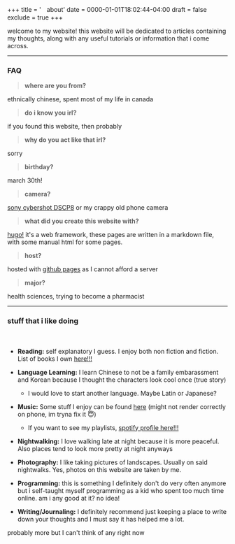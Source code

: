 +++
title = 'ㅤabout'
date = 0000-01-01T18:02:44-04:00
draft = false
exclude = true
+++


welcome to my website! this website will be dedicated to articles containing my thoughts, along with any useful tutorials or information that i come across.

____

### FAQ

> __where are you from?__

ethnically chinese, spent most of my life in canada

> __do i know you irl?__

if you found this website, then probably

> __why do you act like that irl?__

sorry

> __birthday?__

march 30th!

> __camera?__

[sony cybershot DSCP8](https://www.dpreview.com/products/sony/compacts/sony_dscp8/specifications) or my crappy old phone camera

> __what did you create this website with?__

[hugo!](https://gohugo.io/) it's a web framework, these pages are written in a markdown file, with some manual html for some pages. 

> __host?__

hosted with [github pages](https://pages.github.com/) as I cannot afford a server

> __major?__

health sciences, trying to become a pharmacist
____

### stuff that i like doing

ㅤ

- **Reading:** self explanatory I guess. I enjoy both non fiction and fiction. List of books I own [here!!!](/library)

- **Language Learning:** I learn Chinese to not be a family embarassment and Korean because I thought the characters look cool once (true story)
	- I would love to start another language. Maybe Latin or Japanese?

- **Music:** Some stuff I enjoy can be found [here](/music) (might not render correctly on phone, im tryna fix it 😇)
  - If you want to see my playlists, [spotify profile here!!!](https://open.spotify.com/user/1np8ok67bcb7imcaurqbeinm8?si=176dd7af90b14e2b)

- **Nightwalking:** I love walking late at night because it is more peaceful. Also places tend to look more pretty at night anyways

- **Photography:** I like taking pictures of landscapes. Usually on said nightwalks. Yes, photos on this website are taken by me.

- **Programming:** this is something I definitely don't do very often anymore but i self-taught myself programming as a kid who spent too much time online. am i any good at it? no idea!

- **Writing/Journaling:** I definitely recommend just keeping a place to write down your thoughts and I must say it has helped me a lot. 

probably more but I can't think of any right now
